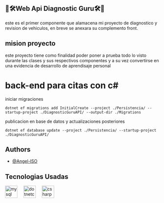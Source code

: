 
## 🚗🛠️Web Api Diagnostic Guru🛠️🚗

este es el primer componente que alamacena mi proyecto de  diagnostico y revision de vehiculos, en breve se anexara su complemento front.


## mision proyecto

este proyecto tiene como finalidad poder poner a prueba todo lo visto durante las clases y sus respectivos componentes y a su vez convertirse en una evidencia de desarrollo de aprendisaje personal

# back-end para citas con c#
iniciar migraciones

```
dotnet ef migrations add InitialCreate --project ./Persistencia/ --startup-project ./DiagnosticGuruAPI/ --output-dir ./Migrations
```


publicacion en base de datos y actualizaciones posteriores
```
dotnet ef database update --project ./Persistencia/ --startup-project ./DiagnosticGuruAPI/
```



## Authors

- [@Angel-ISO](https://www.github.com/Angel-ISO)

## Tecnologias Usadas

<div align="left">
  <img src="https://cdn.jsdelivr.net/gh/devicons/devicon/icons/mysql/mysql-original.svg" height="40" alt="mysql logo"  />
  <img width="12" />
  <img src="https://cdn.jsdelivr.net/gh/devicons/devicon/icons/dotnetcore/dotnetcore-original.svg" height="40" alt="dotnetcore logo"  />
  <img width="12" />
  <img src="https://cdn.jsdelivr.net/gh/devicons/devicon/icons/csharp/csharp-original.svg" height="40" alt="csharp logo"  />
</div>


